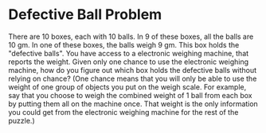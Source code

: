 # Defective Ball Problem

There are 10 boxes, each with 10 balls. In 9 of these boxes, all the balls are 10 gm. In one of these boxes, the balls weigh 9 gm. This box holds the "defective balls". You have access to a electronic weighing machine, that reports the weight. Given only one chance to use the electronic weighing machine, how do you figure out which box holds the defective balls without relying on chance? (One chance means that you will only be able to use the weight of one group of objects you put on the weigh scale. For example, say that you choose to weigh the combined weight of 1 ball from each box by putting them all on the machine once. That weight is the only information you could get from the electronic weighing machine for the rest of the puzzle.)
